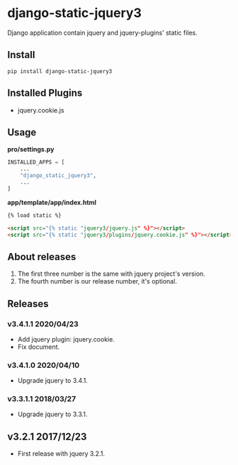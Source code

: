 # django-static-jquery3


Django application contain jquery and jquery-plugins' static files.


## Install

```shell
pip install django-static-jquery3
```

## Installed Plugins

- jquery.cookie.js

## Usage

**pro/settings.py**

```python
INSTALLED_APPS = [
    ...
    "django_static_jquery3",
    ...
]
```

**app/template/app/index.html**

```html
{% load static %}

<script src="{% static "jquery3/jquery.js" %}"></script>
<script src="{% static "jquery3/plugins/jquery.cookie.js" %}"></script>
```

## About releases

1. The first three number is the same with jquery project's version.
1. The fourth number is our release number, it's optional.

## Releases

### v3.4.1.1 2020/04/23

- Add jquery plugin: jquery.cookie.
- Fix document.

### v3.4.1.0 2020/04/10

- Upgrade jquery to 3.4.1.

### v3.3.1.1 2018/03/27

- Upgrade jquery to 3.3.1.

## v3.2.1 2017/12/23

- First release with jquery 3.2.1.
